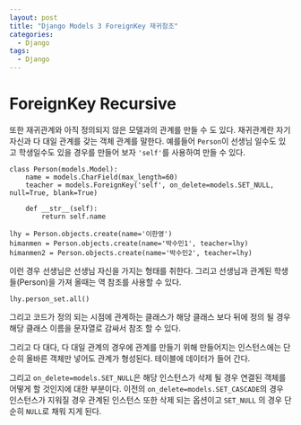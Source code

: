 ```yaml
---
layout: post
title: "Django Models 3 ForeignKey 재귀참조"
categories:
  - Django
tags:
  - Django
---
```


# ForeignKey Recursive

또한 재귀관계와 아직 정의되지 않은 모델과의 관계를 만들 수 도 있다. 
재귀관계란 자기 자신과 다 대일 관계를 갖는 객체 관계를 말한다. 예를들어 `Person`이 선생님 일수도 있고 학생일수도 있을 경우를 만들어 보자 `'self'`를 사용하여 만들 수 있다.
```
class Person(models.Model):
    name = models.CharField(max_length=60)
    teacher = models.ForeignKey('self', on_delete=models.SET_NULL, null=True, blank=True)

    def __str__(self):
        return self.name
```
```
lhy = Person.objects.create(name='이한영')
himanmen = Person.objects.create(name='박수민1', teacher=lhy)
himanmen2 = Person.objects.create(name='박수민2', teacher=lhy)
```
이런 경우 선생님은 선생님 자신을 가지는 형태를 취한다. 그리고 선생님과 관계된 학생들(Person)을 가져 올때는 역 참조를 사용할 수 있다.
```
lhy.person_set.all()
```

그리고 코드가 정의 되는 시점에 관계하는 클래스가 해당 클래스 보다 뒤에 정의 될 경우 해당 클래스 이름을 문자열로 감싸서 참조 할 수 있다.

그리고 다 대다, 다 대일 관계의 경우에 관계를 만들기 위해 만들어지는 인스턴스에는 단순히 올바른 객체만 넣어도 관계가 형성된다. 테이블에 데이터가 들어 간다.

그리고 `on_delete=models.SET_NULL`은 해당 인스턴스가 삭제 될 경우 연결된 객체를 어떻게 할 것인지에 대한 부분이다. 이전의 `on_delete=models.SET_CASCADE`의 경우 인스턴스가 지워질 경우 관계된 인스턴스 또한 삭제 되는 옵션이고 `SET_NULL` 의 경우 단순히 `NULL`로 채워 지게 된다.